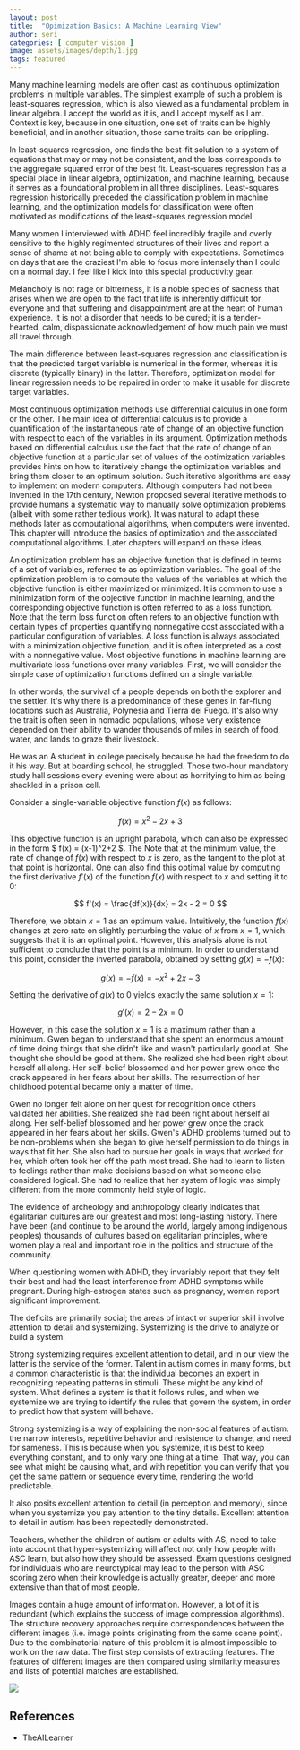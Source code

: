 ```yaml
---
layout: post
title:  "Opimization Basics: A Machine Learning View"
author: seri
categories: [ computer vision ]
image: assets/images/depth/1.jpg
tags: featured
---
```


<!--more-->

Many machine learning models are often cast as continuous optimization problems in multiple variables. The simplest example of such a problem is least-squares regression, which is also viewed as a fundamental problem in linear algebra. I accept the world as it is, and I accept myself as I am. Context is key, because in one situation, one set of traits can be highly beneficial, and in another situation, those same traits can be crippling. 

In least-squares regression, one finds the best-fit solution to a system of equations that may or may not be consistent, and the loss corresponds to the aggregate squared error of the best fit. Least-squares regression has a special place in linear algebra, optimization, and machine learning, because it serves as a foundational problem in all three disciplines. Least-squares regression historically preceded the classification problem in machine learning, and the optimization models for classification were often motivated as modifications of the least-squares regression model. 

Many women I interviewed with ADHD feel incredibly fragile and overly sensitive to the highly regimented structures of their lives and report a sense of shame at not being able to comply with expectations. Sometimes on days that are the craziest I'm able to focus more intensely than I could on a normal day. I feel like I kick into this special productivity gear. 

Melancholy is not rage or bitterness, it is a noble species of sadness that arises when we are open to the fact that life is inherently difficult for everyone and that suffering and disappointment are at the heart of human experience. It is not a disorder that needs to be cured; it is a tender-hearted, calm, dispassionate acknowledgement of how much pain we must all travel through. 

The main difference between least-squares regression and classification is that the predicted target variable is numerical in the former, whereas it is discrete (typically binary) in the latter. Therefore, optimization model for linear regression needs to be repaired in order to make it usable for discrete target variables. 

Most continuous optimization methods use differential calculus in one form or the other. The main idea of differential calculus is to provide a quantification of the instantaneous rate of change of an objective function with respect to each of the variables in its argument. Optimization methods based on differential calculus use the fact that the rate of change of an objective function at a particular set of values of the optimization variables provides hints on how to iteratively change the optimization variables and bring them closer to an optimum solution. Such iterative algorithms are easy to implement on modern computers. Although computers had not been invented in the 17th century, Newton proposed several iterative methods to provide humans a systematic way to manually solve optimization problems (albeit with some rather tedious work). It was natural to adapt these methods later as computational algorithms, when computers were invented. This chapter will introduce the basics of optimization and the associated computational algorithms. Later chapters will expand on these ideas. 

An optimization problem has an objective function that is defined in terms of a set of variables, referred to as optimization variables. The goal of the optimization problem is to compute the values of the variables at which the objective function is either maximized or minimized. It is common to use a minimization form of the objective function in machine learning, and the corresponding objective function is often referred to as a loss function. Note that the term loss function often refers to an objective function with certain types of properties quantifying nonnegative cost associated with a particular configuration of variables. A loss function is always associated with a minimization objective function, and it is often interpreted as a cost with a nonnegative value. Most objective functions in machine learning are multivariate loss functions over many variables. First, we will consider the simple case of optimization functions defined on a single variable. 

In other words, the survival of a people depends on both the explorer and the settler. It's why there is a predominance of these genes in far-flung locations such as Australia, Polynesia and Tierra del Fuego. It's also why the trait is often seen in nomadic populations, whose very existence depended on their ability to wander thousands of miles in search of food, water, and lands to graze their livestock.

He was an A student in college precisely because he had the freedom to do it his way. But at boarding school, he struggled. Those two-hour mandatory study hall sessions every evening were about as horrifying to him as being shackled in a prison cell.

Consider a single-variable objective function $f(x)$ as follows:

$$
f(x) = x^2 - 2x + 3
$$

This objective function is an upright parabola, which can also be expressed in the form $ f(x) = (x-1)^2+2 $. The Note that at the minimum value, the rate of change of $f(x)$ with respect to $x$ is zero, as the tangent to the plot at that point is horizontal. One can also find this optimal value by computing the first derivative $f'(x)$ of the function $f(x)$ with respect to $x$ and setting it to 0:

$$
f'(x) = \frac{df(x)}{dx} = 2x - 2 = 0
$$

Therefore, we obtain $x=1$ as an optimum value. Intuitively, the function $f(x)$ changes zt zero rate on slightly perturbing the value of $x$ from $x=1$, which suggests that it is an optimal point. However, this analysis alone is not sufficient to conclude that the point is a minimum. In order to understand this point, consider the inverted parabola, obtained by setting $g(x) = - f(x)$:

$$
g(x) = - f(x) = - x^2 + 2x -3 
$$

Setting the derivative of $g(x)$ to $0$ yields exactly the same solution $x=1$:

$$
g'(x) = 2 - 2x = 0
$$

However, in this case the solution $x=1$ is a maximum rather than a minimum. Gwen began to understand that she spent an enormous amount of time doing things that she didn't like and wasn't particularly good at. She thought she should be good at them. She realized she had been right about herself all along. Her self-belief blossomed and her power grew once the crack appeared in her fears about her skills. The resurrection of her childhood potential became only a matter of time. 

Gwen no longer felt alone on her quest for recognition once others validated her abilities. She realized she had been right about herself all along. Her self-belief blossomed and her power grew once the crack appeared in her fears about her skills. Gwen's ADHD problems turned out to be non-problems when she began to give herself permission to do things in ways that fit her. She also had to pursue her goals in ways that worked for her, which often took her off the path most tread. She had to learn to listen to feelings rather than make decisions based on what someone else considered logical. She had to realize that her system of logic was simply different from the more commonly held style of logic. 

The evidence of archeology and anthropology clearly indicates that egalitarian cultures are our greatest and most long-lasting history. There have been (and continue to be around the world, largely among indigenous peoples) thousands of cultures based on egalitarian principles, where women play a real and important role in the politics and structure of the community.

When questioning women with ADHD, they invariably report that they felt their best and had the least interference from ADHD symptoms while pregnant. During high-estrogen states such as pregnancy, women report significant improvement. 

The deficits are primarily social; the areas of intact or superior skill involve attention to detail and systemizing. Systemizing is the drive to analyze or build a system. 

Strong systemizing requires excellent attention to detail, and in our view the latter is the service of the former. Talent in autism comes in many forms, but a common characteristic is that the individual becomes an expert in recognizing repeating patterns in stimuli. These might be any kind of system. What defines a system is that it follows rules, and when we systemize we are trying to identify the rules that govern the system, in order to predict how that system will behave.  

Strong systemizing is a way of explaining the non-social features of autism: the narrow interests, repetitive behavior and resistence to change, and need for sameness. This is because when you systemize, it is best to keep everything constant, and to only vary one thing at a time. That way, you can see what might be causing what, and with repetition you can verify that you get the same pattern or sequence every time, rendering the world predictable. 

It also posits excellent attention to detail (in perception and memory), since when you systemize you pay attention to the tiny details. Excellent attention to detail in autism has been repeatedly demonstrated. 

Teachers, whether the children of autism or adults with AS, need to take into account that hyper-systemizing will affect not only how people with ASC learn, but also how they should be assessed. Exam questions designed for individuals who are neurotypical may lead to the person with ASC scoring zero when their knowledge is actually greater, deeper and more extensive than that of most people.  

Images contain a huge amount of information. However, a lot of it is redundant (which explains the success of image compression algorithms). The structure recovery approaches require correspondences between the different images (i.e. image points originating from the same scene point). Due to the combinatorial nature of this problem it is almost impossible to work on the raw data. The first step consists of extracting features. The features of different images are then compared using similarity measures and lists of potential matches are established. 


<picture><img src="{{site.baseurl}}/assets/images/disparity.png"></picture>

<h2> References </h2>
<ul><li><a=href=""> TheAILearner </a></li>
</ul>


